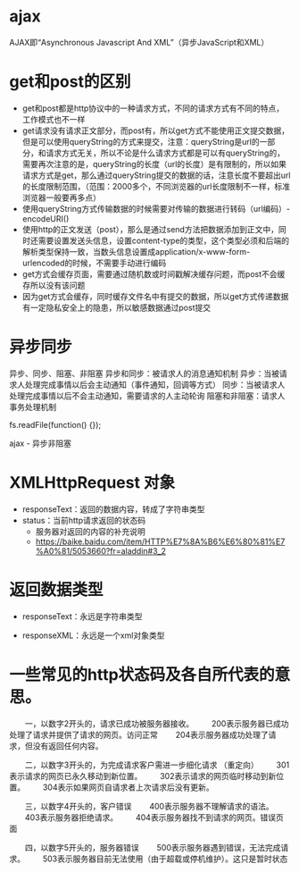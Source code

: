 # ajax
AJAX即“Asynchronous Javascript And XML”（异步JavaScript和XML）

# get和post的区别
- get和post都是http协议中的一种请求方式，不同的请求方式有不同的特点，工作模式也不一样
- get请求没有请求正文部分，而post有，所以get方式不能使用正文提交数据，但是可以使用queryString的方式来提交，注意：queryString是url的一部分，和请求方式无关，所以不论是什么请求方式都是可以有queryString的，需要再次注意的是，queryString的长度（url的长度）是有限制的，所以如果请求方式是get，那么通过queryString提交的数据的话，注意长度不要超出url的长度限制范围，（范围：2000多个，不同浏览器的url长度限制不一样，标准浏览器一般要再多点）
- 使用queryString方式传输数据的时候需要对传输的数据进行转码（url编码）-encodeURI()
- 使用http的正文发送（post），那么是通过send方法把数据添加到正文中，同时还需要设置发送头信息，设置content-type的类型，这个类型必须和后端的解析类型保持一致，当数头信息设置成application/x-www-form-urlencoded的时候，不需要手动进行编码
- get方式会缓存页面，需要通过随机数或时间戳解决缓存问题，而post不会缓存所以没有该问题
- 因为get方式会缓存，同时缓存文件名中有提交的数据，所以get方式传递数据有一定隐私安全上的隐患，所以敏感数据通过post提交

# 异步同步
异步、同步、阻塞、非阻塞
异步和同步：被请求人的消息通知机制
    异步：当被请求人处理完成事情以后会主动通知（事件通知，回调等方式）
    同步：当被请求人处理完成事情以后不会主动通知，需要请求的人主动轮询
阻塞和非阻塞：请求人事务处理机制

fs.readFile(function() {});

ajax
    - 异步非阻塞


# XMLHttpRequest 对象

- responseText：返回的数据内容，转成了字符串类型
- status：当前http请求返回的状态码
    - 服务器对返回的内容的补充说明
    - https://baike.baidu.com/item/HTTP%E7%8A%B6%E6%80%81%E7%A0%81/5053660?fr=aladdin#3_2


# 返回数据类型

- responseText：永远是字符串类型

- responseXML：永远是一个xml对象类型


# 一些常见的http状态码及各自所代表的意思。

　　一，以数字2开头的，请求已成功被服务器接收。
　　200表示服务器已成功处理了请求并提供了请求的网页。访问正常
　　204表示服务器成功处理了请求，但没有返回任何内容。

　　二，以数字3开头的，为完成请求客户需进一步细化请求 （重定向）
　　301表示请求的网页已永久移动到新位置。
　　302表示请求的网页临时移动到新位置。
　　304表示如果网页自请求者上次请求后没有更新。

　　三，以数字4开头的，客户错误
　　400表示服务器不理解请求的语法。
　　403表示服务器拒绝请求。
　　404表示服务器找不到请求的网页。错误页面

　　四，以数字5开头的，服务器错误
　　500表示服务器遇到错误，无法完成请求。
　　503表示服务器目前无法使用（由于超载或停机维护）。这只是暂时状态


